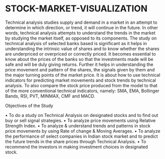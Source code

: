 # STOCK-MARKET-VISUALIZATION
Technical analysis studies supply and demand in a market in an attempt to determine in which direction, or trend, it will continue in the future. In other words, technical analysis attempts to understand the trends in the market by studying the market itself, as opposed to its components. The study on technical analysis of selected banks based is significant as it helps in understanding the intrinsic value of shares and to know whether the shares are underpriced or overpriced or correctly priced. It becomes essential to know about the prices of the banks so that the investments made will be safe and will be duly giving returns. Further it helps in understanding the price movement and pattern of the shares, the signals given by them and the major turning points of the market price. It is about how to use technical indicators for predicting market movements and stock trends by technical analysis. To also compare the stock price produced from the model to that of the more conventional technical indicators, namely: SMA, EMA, Bollinger Bands, RSI, PVT, MINMAX, CMF and MACD.

Objectives of the Study

•	To do a study on Technical Analysis on designated stocks and to find out buy or sell signal strategies. 
•	To analyze price movements using Relative Strength Index.
•	To analyze & understand trends and patterns in stock price movements by using Rate of change & Moving Averages.
•	To analyze the performance of select companies in Indian stock market and to predict the future trends in the share prices through Technical Analysis.
•	To recommend the investors in making investment choices in designated stock.

